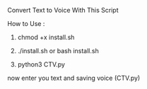 
Convert Text to Voice With This Script

How to Use :

1. chmod +x install.sh

2. ./install.sh or bash install.sh

3. python3 CTV.py

now enter you text
and
saving voice (CTV.py)

